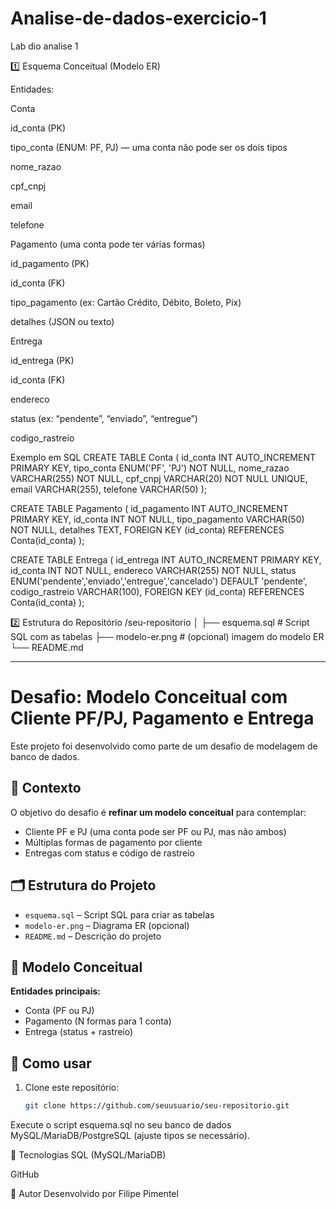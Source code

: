 # Analise-de-dados-exercicio-1
Lab dio analise 1

1️⃣ Esquema Conceitual (Modelo ER)

Entidades:

Conta

id_conta (PK)

tipo_conta (ENUM: PF, PJ) — uma conta não pode ser os dois tipos

nome_razao

cpf_cnpj

email

telefone

Pagamento (uma conta pode ter várias formas)

id_pagamento (PK)

id_conta (FK)

tipo_pagamento (ex: Cartão Crédito, Débito, Boleto, Pix)

detalhes (JSON ou texto)

Entrega

id_entrega (PK)

id_conta (FK)

endereco

status (ex: “pendente”, “enviado”, “entregue”)

codigo_rastreio

Exemplo em SQL
CREATE TABLE Conta (
    id_conta INT AUTO_INCREMENT PRIMARY KEY,
    tipo_conta ENUM('PF', 'PJ') NOT NULL,
    nome_razao VARCHAR(255) NOT NULL,
    cpf_cnpj VARCHAR(20) NOT NULL UNIQUE,
    email VARCHAR(255),
    telefone VARCHAR(50)
);

CREATE TABLE Pagamento (
    id_pagamento INT AUTO_INCREMENT PRIMARY KEY,
    id_conta INT NOT NULL,
    tipo_pagamento VARCHAR(50) NOT NULL,
    detalhes TEXT,
    FOREIGN KEY (id_conta) REFERENCES Conta(id_conta)
);

CREATE TABLE Entrega (
    id_entrega INT AUTO_INCREMENT PRIMARY KEY,
    id_conta INT NOT NULL,
    endereco VARCHAR(255) NOT NULL,
    status ENUM('pendente','enviado','entregue','cancelado') DEFAULT 'pendente',
    codigo_rastreio VARCHAR(100),
    FOREIGN KEY (id_conta) REFERENCES Conta(id_conta)
);

2️⃣ Estrutura do Repositório
/seu-repositorio
│
├── esquema.sql        # Script SQL com as tabelas
├── modelo-er.png      # (opcional) imagem do modelo ER
└── README.md

-------

# Desafio: Modelo Conceitual com Cliente PF/PJ, Pagamento e Entrega

Este projeto foi desenvolvido como parte de um desafio de modelagem de banco de dados.

## 📌 Contexto
O objetivo do desafio é **refinar um modelo conceitual** para contemplar:
- Cliente PF e PJ (uma conta pode ser PF ou PJ, mas não ambos)
- Múltiplas formas de pagamento por cliente
- Entregas com status e código de rastreio

## 🗂️ Estrutura do Projeto
- `esquema.sql` – Script SQL para criar as tabelas
- `modelo-er.png` – Diagrama ER (opcional)
- `README.md` – Descrição do projeto

## 📝 Modelo Conceitual
**Entidades principais:**
- Conta (PF ou PJ)
- Pagamento (N formas para 1 conta)
- Entrega (status + rastreio)

## 🚀 Como usar
1. Clone este repositório:
   ```bash
   git clone https://github.com/seuusuario/seu-repositorio.git
Execute o script esquema.sql no seu banco de dados MySQL/MariaDB/PostgreSQL (ajuste tipos se necessário).

🧩 Tecnologias
SQL (MySQL/MariaDB)

GitHub

👤 Autor
Desenvolvido por Filipe Pimentel
